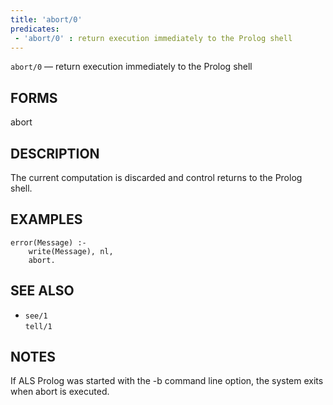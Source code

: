 ```yaml
---
title: 'abort/0'
predicates:
 - 'abort/0' : return execution immediately to the Prolog shell
---
```

`abort/0` — return execution immediately to the Prolog shell


## FORMS

abort


## DESCRIPTION

The current computation is discarded and control returns to the Prolog shell.


## EXAMPLES

```
error(Message) :-
    write(Message), nl,
    abort.
```

## SEE ALSO

- `see/1`  
`tell/1`

## NOTES

If ALS Prolog was started with the -b command line option, the system exits when abort is executed.

